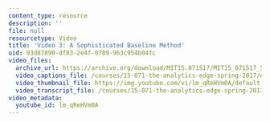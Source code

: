 ```yaml
---
content_type: resource
description: ''
file: null
resourcetype: Video
title: 'Video 3: A Sophisticated Baseline Method'
uid: 93d87890-df83-2e4f-0789-963c954b04fc
video_files:
  archive_url: https://archive.org/download/MIT15.071S17/MIT15_071S17_Session_3.4.04_300k.mp4
  video_captions_file: /courses/15-071-the-analytics-edge-spring-2017/ec9decffafec552c875aa0546e247963_lm_qReHVm0A.vtt
  video_thumbnail_file: https://img.youtube.com/vi/lm_qReHVm0A/default.jpg
  video_transcript_file: /courses/15-071-the-analytics-edge-spring-2017/5d4d718838026357c6beab68bb58c2dd_lm_qReHVm0A.pdf
video_metadata:
  youtube_id: lm_qReHVm0A
---
```


